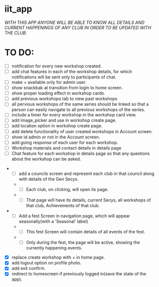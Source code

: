 # iit_app

*WITH THIS APP ANYONE WILL BE ABLE TO KNOW ALL DETAILS AND CURRENT HAPPENINGS OF ANY CLUB IN ORDER TO BE UPDATED WITH THE CLUB.*

# TO DO:

- [ ] notification for every new workshop created.
- [ ] add chat features in each of the workshop details, for which notifications will be sent only to participants of chat.
- [ ] make + available only for admin user.
- [ ] show snackbak at transition from login to home screen.
- [ ] show proper loading effect in workshop cards.
- [ ] add previous workshops tab to view past workshops
- [ ] all pervious workshops of the same series should be linked so that a person can easily navigate to all previous workshops of the series.
- [ ] include a timer for every workshop in the workshop card view.
- [ ] add image_picker and use in workshop create page.
- [ ] add location option in workshop create page.
- [ ] add delete functionality of user created workshops in Account screen.
- [ ] show id admin or not in the Account screen.
- [ ] add going response of each user for each workshop.
- [ ] Workshop materials and contact details in details page
- [ ] Chat feature for each workshop in details page so that any questions about the workshop can be asked.
* - [ ] add a councils screen and represent each club in that council along with details of the Gen Secys.
  * - [ ] Each club, on clicking, will open its page.
  * - [ ] That page will have its details, current Secys, all workshops of that club, Achievements of that club.
* - [ ] Add a fest Screen in navigation page, which will appear seasonally(with a 'Seasonal' label)
  * - [ ] This fest Screen will contain details of all events of the fest.
  * - [ ] Only during the fest, the page will be active, showing the currently happening events.
- [x] replace create workshop with + in home page.
- [x] add logout option on profile photo.
- [x] add exit confirm.
- [x] redirect to homescreen if previously logged in(save the state of the app).

